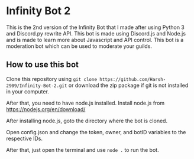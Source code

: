 # Infinity Bot 2
This is the 2nd version of the Infinity Bot that I made after using Python 3 and Discord.py rewrite API. This bot is made using Discord.js and Node.js and is made to learn more about Javascript and API control. This bot is a moderation bot which can be used to moderate your guilds.

## How to use this bot
Clone this repository using `git clone https://github.com/Harsh-2909/Infinity-Bot-2.git` or download the zip package if git is not installed in your computer.

After that, you need to have node.js installed. Install node.js from https://nodejs.org/en/download/

After installing node.js, goto the directory where the bot is cloned.

Open config.json and change the token, owner, and botID variables to the respective IDs.

After that, just open the terminal and use `node .` to run the bot.